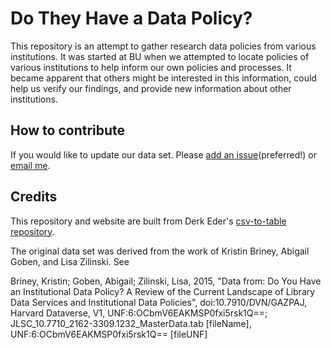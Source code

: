 # Do They Have a Data Policy? 

This repository is an attempt to gather research data policies from various institutions. It was started at BU when we attempted to locate policies of various institutions to help inform our own policies and processes. It became apparent that others might be interested in this information, could help us verify our findings, and provide new information about other institutions. 

## How to contribute

If you would like to update our data set. Please [add an issue](https://github.com/tomhohenstein/do-they-have-a-data-policy/issues)(preferred!) or [email me](mailto:tah@bu.edu).


## Credits

This repository and website are built from Derk Eder's [csv-to-table repository](https://github.com/derekeder/csv-to-html-table).

The original data set was derived from the work of Kristin Briney, Abigail Goben, and Lisa Zilinski. See 

Briney, Kristin; Goben, Abigail; Zilinski, Lisa, 2015, "Data from: Do You Have an Institutional Data Policy? A Review of the Current Landscape of Library Data Services and Institutional Data Policies", doi:10.7910/DVN/GAZPAJ, Harvard Dataverse, V1, UNF:6:OCbmV6EAKMSP0fxi5rsk1Q==; JLSC_10.7710_2162-3309.1232_MasterData.tab [fileName], UNF:6:OCbmV6EAKMSP0fxi5rsk1Q== [fileUNF]

